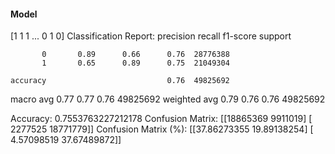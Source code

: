 #### Model
[1 1 1 ... 0 1 0]
Classification Report:
              precision    recall  f1-score   support

           0       0.89      0.66      0.76  28776388
           1       0.65      0.89      0.75  21049304

    accuracy                           0.76  49825692
   macro avg       0.77      0.77      0.76  49825692
weighted avg       0.79      0.76      0.76  49825692

Accuracy: 0.7553763227212178
Confusion Matrix:
[[18865369  9911019]
 [ 2277525 18771779]]
Confusion Matrix (%):
[[37.86273355 19.89138254]
 [ 4.57098519 37.67489872]]
